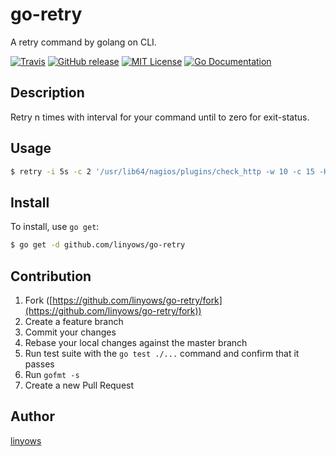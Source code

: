 go-retry
========

A retry command by golang on CLI.

[![Travis](https://img.shields.io/travis/linyows/go-retry.svg?style=flat-square)][travis]
[![GitHub release](http://img.shields.io/github/release/linyows/go-retry.svg?style=flat-square)][release]
[![MIT License](http://img.shields.io/badge/license-MIT-blue.svg?style=flat-square)][license]
[![Go Documentation](http://img.shields.io/badge/go-documentation-blue.svg?style=flat-square)][godocs]

[travis]: https://travis-ci.org/linyows/go-retry
[release]: https://github.com/linyows/go-retry/releases
[license]: https://github.com/linyows/go-retry/blob/master/LICENSE
[godocs]: http://godoc.org/github.com/linyows/go-retry

Description
-----------

Retry n times with interval for your command until to zero for exit-status.

Usage
-----

```sh
$ retry -i 5s -c 2 '/usr/lib64/nagios/plugins/check_http -w 10 -c 15 -H localhost'
```

Install
-------

To install, use `go get`:

```bash
$ go get -d github.com/linyows/go-retry
```

Contribution
------------

1. Fork ([https://github.com/linyows/go-retry/fork](https://github.com/linyows/go-retry/fork))
1. Create a feature branch
1. Commit your changes
1. Rebase your local changes against the master branch
1. Run test suite with the `go test ./...` command and confirm that it passes
1. Run `gofmt -s`
1. Create a new Pull Request

Author
------

[linyows](https://github.com/linyows)
